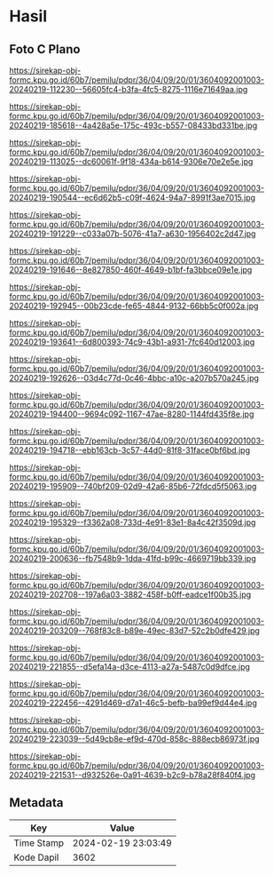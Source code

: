 # Hasil

## Foto C Plano

https://sirekap-obj-formc.kpu.go.id/60b7/pemilu/pdpr/36/04/09/20/01/3604092001003-20240219-112230--56605fc4-b3fa-4fc5-8275-1116e71649aa.jpg

https://sirekap-obj-formc.kpu.go.id/60b7/pemilu/pdpr/36/04/09/20/01/3604092001003-20240219-185618--4a428a5e-175c-493c-b557-08433bd331be.jpg

https://sirekap-obj-formc.kpu.go.id/60b7/pemilu/pdpr/36/04/09/20/01/3604092001003-20240219-113025--dc60061f-9f18-434a-b614-9306e70e2e5e.jpg

https://sirekap-obj-formc.kpu.go.id/60b7/pemilu/pdpr/36/04/09/20/01/3604092001003-20240219-190544--ec6d62b5-c09f-4624-94a7-8991f3ae7015.jpg

https://sirekap-obj-formc.kpu.go.id/60b7/pemilu/pdpr/36/04/09/20/01/3604092001003-20240219-191229--c033a07b-5076-41a7-a630-1956402c2d47.jpg

https://sirekap-obj-formc.kpu.go.id/60b7/pemilu/pdpr/36/04/09/20/01/3604092001003-20240219-191646--8e827850-460f-4649-b1bf-fa3bbce09e1e.jpg

https://sirekap-obj-formc.kpu.go.id/60b7/pemilu/pdpr/36/04/09/20/01/3604092001003-20240219-192945--00b23cde-fe65-4844-9132-66bb5c0f002a.jpg

https://sirekap-obj-formc.kpu.go.id/60b7/pemilu/pdpr/36/04/09/20/01/3604092001003-20240219-193641--6d800393-74c9-43b1-a931-7fc640d12003.jpg

https://sirekap-obj-formc.kpu.go.id/60b7/pemilu/pdpr/36/04/09/20/01/3604092001003-20240219-192626--03d4c77d-0c46-4bbc-a10c-a207b570a245.jpg

https://sirekap-obj-formc.kpu.go.id/60b7/pemilu/pdpr/36/04/09/20/01/3604092001003-20240219-194400--9694c092-1167-47ae-8280-1144fd435f8e.jpg

https://sirekap-obj-formc.kpu.go.id/60b7/pemilu/pdpr/36/04/09/20/01/3604092001003-20240219-194718--ebb163cb-3c57-44d0-81f8-31face0bf6bd.jpg

https://sirekap-obj-formc.kpu.go.id/60b7/pemilu/pdpr/36/04/09/20/01/3604092001003-20240219-195909--740bf209-02d9-42a6-85b6-72fdcd5f5063.jpg

https://sirekap-obj-formc.kpu.go.id/60b7/pemilu/pdpr/36/04/09/20/01/3604092001003-20240219-195329--f3362a08-733d-4e91-83e1-8a4c42f3509d.jpg

https://sirekap-obj-formc.kpu.go.id/60b7/pemilu/pdpr/36/04/09/20/01/3604092001003-20240219-200636--fb7548b9-1dda-41fd-b99c-4669719bb339.jpg

https://sirekap-obj-formc.kpu.go.id/60b7/pemilu/pdpr/36/04/09/20/01/3604092001003-20240219-202708--197a6a03-3882-458f-b0ff-eadce1f00b35.jpg

https://sirekap-obj-formc.kpu.go.id/60b7/pemilu/pdpr/36/04/09/20/01/3604092001003-20240219-203209--768f83c8-b89e-49ec-83d7-52c2b0dfe429.jpg

https://sirekap-obj-formc.kpu.go.id/60b7/pemilu/pdpr/36/04/09/20/01/3604092001003-20240219-221855--d5efa14a-d3ce-4113-a27a-5487c0d9dfce.jpg

https://sirekap-obj-formc.kpu.go.id/60b7/pemilu/pdpr/36/04/09/20/01/3604092001003-20240219-222456--4291d469-d7a1-46c5-befb-ba99ef9d44e4.jpg

https://sirekap-obj-formc.kpu.go.id/60b7/pemilu/pdpr/36/04/09/20/01/3604092001003-20240219-223039--5d49cb8e-ef9d-470d-858c-888ecb86973f.jpg

https://sirekap-obj-formc.kpu.go.id/60b7/pemilu/pdpr/36/04/09/20/01/3604092001003-20240219-221531--d932526e-0a91-4639-b2c9-b78a28f840f4.jpg


## Metadata

| Key        | Value               |
| ---------- | ------------------- |
| Time Stamp | 2024-02-19 23:03:49 |
| Kode Dapil | 3602                |



